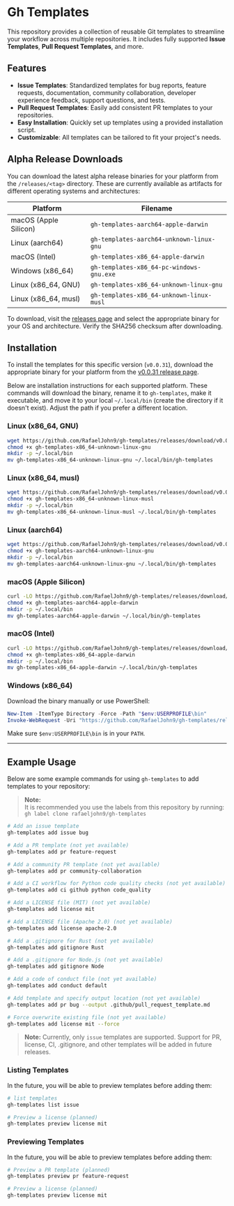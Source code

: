 # Gh Templates

This repository provides a collection of reusable Git templates to streamline your workflow across multiple repositories. It includes fully supported **Issue Templates**, **Pull Request Templates**, and more.

## Features

- **Issue Templates**: Standardized templates for bug reports, feature requests, documentation, community collaboration, developer experience feedback, support questions, and tests.
- **Pull Request Templates**: Easily add consistent PR templates to your repositories.
- **Easy Installation**: Quickly set up templates using a provided installation script.
- **Customizable**: All templates can be tailored to fit your project's needs.

## Alpha Release Downloads

You can download the latest alpha release binaries for your platform from the `/releases/<tag>` directory. These are currently available as artifacts for different operating systems and architectures:

| Platform                          | Filename                                    |
|------------------------------------|---------------------------------------------|
| macOS (Apple Silicon)              | `gh-templates-aarch64-apple-darwin`        |
| Linux (aarch64)                    | `gh-templates-aarch64-unknown-linux-gnu`   |
| macOS (Intel)                      | `gh-templates-x86_64-apple-darwin`         |
| Windows (x86_64)                   | `gh-templates-x86_64-pc-windows-gnu.exe`   |
| Linux (x86_64, GNU)                | `gh-templates-x86_64-unknown-linux-gnu`    |
| Linux (x86_64, musl)               | `gh-templates-x86_64-unknown-linux-musl`   |

To download, visit the [releases page](https://github.com/rafaeljohn9/gh-templates/releases) and select the appropriate binary for your OS and architecture. Verify the SHA256 checksum after downloading.

## Installation

To install the templates for this specific version (`v0.0.31`), download the appropriate binary for your platform from the [v0.0.31 release page](https://github.com/RafaelJohn9/gh-templates/releases/tag/v0.0.37).

Below are installation instructions for each supported platform. These commands will download the binary, rename it to `gh-templates`, make it executable, and move it to your local `~/.local/bin` (create the directory if it doesn't exist). Adjust the path if you prefer a different location.

### Linux (x86_64, GNU)

```sh
wget https://github.com/RafaelJohn9/gh-templates/releases/download/v0.0.37/gh-templates-x86_64-unknown-linux-gnu
chmod +x gh-templates-x86_64-unknown-linux-gnu
mkdir -p ~/.local/bin
mv gh-templates-x86_64-unknown-linux-gnu ~/.local/bin/gh-templates
```

### Linux (x86_64, musl)

```sh
wget https://github.com/RafaelJohn9/gh-templates/releases/download/v0.0.37/gh-templates-x86_64-unknown-linux-musl
chmod +x gh-templates-x86_64-unknown-linux-musl
mkdir -p ~/.local/bin
mv gh-templates-x86_64-unknown-linux-musl ~/.local/bin/gh-templates
```

### Linux (aarch64)

```sh
wget https://github.com/RafaelJohn9/gh-templates/releases/download/v0.0.37/gh-templates-aarch64-unknown-linux-gnu
chmod +x gh-templates-aarch64-unknown-linux-gnu
mkdir -p ~/.local/bin
mv gh-templates-aarch64-unknown-linux-gnu ~/.local/bin/gh-templates
```

### macOS (Apple Silicon)

```sh
curl -LO https://github.com/RafaelJohn9/gh-templates/releases/download/v0.0.37/gh-templates-aarch64-apple-darwin
chmod +x gh-templates-aarch64-apple-darwin
mkdir -p ~/.local/bin
mv gh-templates-aarch64-apple-darwin ~/.local/bin/gh-templates
```

### macOS (Intel)

```sh
curl -LO https://github.com/RafaelJohn9/gh-templates/releases/download/v0.0.37/gh-templates-x86_64-apple-darwin
chmod +x gh-templates-x86_64-apple-darwin
mkdir -p ~/.local/bin
mv gh-templates-x86_64-apple-darwin ~/.local/bin/gh-templates
```

### Windows (x86_64)

Download the binary manually or use PowerShell:

```powershell
New-Item -ItemType Directory -Force -Path "$env:USERPROFILE\bin"
Invoke-WebRequest -Uri "https://github.com/RafaelJohn9/gh-templates/releases/download/v0.0.37/gh-templates-x86_64-pc-windows-gnu.exe" -OutFile "$env:USERPROFILE\bin\gh-templates.exe"
```

Make sure `$env:USERPROFILE\bin` is in your `PATH`.

---

## Example Usage

Below are some example commands for using `gh-templates` to add templates to your repository:

> **Note:**  
> It is recommended you use the labels from this repository by running:  
> `gh label clone rafaeljohn9/gh-templates`

```sh
# Add an issue template
gh-templates add issue bug

# Add a PR template (not yet available)
gh-templates add pr feature-request

# Add a community PR template (not yet available)
gh-templates add pr community-collaboration

# Add a CI workflow for Python code quality checks (not yet available)
gh-templates add ci github python code_quality

# Add a LICENSE file (MIT) (not yet available)
gh-templates add license mit

# Add a LICENSE file (Apache 2.0) (not yet available)
gh-templates add license apache-2.0

# Add a .gitignore for Rust (not yet available)
gh-templates add gitignore Rust

# Add a .gitignore for Node.js (not yet available)
gh-templates add gitignore Node

# Add a code of conduct file (not yet available)
gh-templates add conduct default

# Add template and specify output location (not yet available)
gh-templates add pr bug --output .github/pull_request_template.md

# Force overwrite existing file (not yet available)
gh-templates add license mit --force
```

> **Note:** Currently, only `issue` templates are supported. Support for PR, license, CI, .gitignore, and other templates will be added in future releases.

### Listing Templates

In the future, you will be able to preview templates before adding them:

```sh
# list templates
gh-templates list issue 

# Preview a license (planned)
gh-templates preview license mit
```

### Previewing Templates

In the future, you will be able to preview templates before adding them:

```sh
# Preview a PR template (planned)
gh-templates preview pr feature-request

# Preview a license (planned)
gh-templates preview license mit
```
